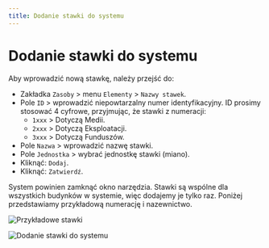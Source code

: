 ```yaml
---
title: Dodanie stawki do systemu
---
```


# Dodanie stawki do systemu

Aby wprowadzić nową stawkę, należy przejść do:

- Zakładka `Zasoby` > menu `Elementy` > `Nazwy stawek`.
- Pole `ID` > wprowadzić niepowtarzalny numer identyfikacyjny. ID prosimy stosować 4 cyfrowe, przyjmując, że stawki z numeracji:
  - `1xxx` > Dotyczą Medii.
  - `2xxx` > Dotyczą Eksploatacji.
  - `3xxx` > Dotyczą Funduszów.
- Pole `Nazwa` > wprowadzić nazwę stawki.
- Pole `Jednostka` > wybrać jednostkę stawki (miano).
- Kliknąć: `Dodaj`.
- Kliknąć: `Zatwierdź`.

System powinien zamknąć okno narzędzia. Stawki są wspólne dla wszystkich budynków w systemie, więc dodajemy je tylko raz. Poniżej przedstawiamy przykładową numerację i nazewnictwo.

![Przykładowe stawki](przykladowestawki.png)

![Dodanie stawki do systemu](dodanienowejstawki.gif)
